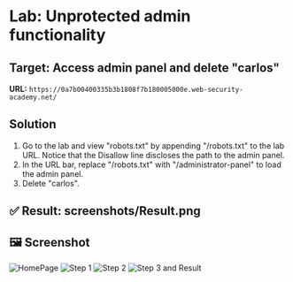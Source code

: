 # Lab: Unprotected admin functionality
## Target: Access admin panel and delete "carlos"

**URL:** `https://0a7b00400335b3b1808f7b180005000e.web-security-academy.net/`

## Solution
1. Go to the lab and view "robots.txt" by appending "/robots.txt" to the lab URL. Notice that the Disallow line discloses the path to the admin panel.
2. In the URL bar, replace "/robots.txt" with "/administrator-panel" to load the admin panel.
3. Delete "carlos".

## ✅ Result: screenshots/Result.png

## 🖼️ Screenshot
![HomePage](screenshots/HomePage.png)
![Step 1](screenshots/Step1.png)
![Step 2](screenshots/Step2.png)
![Step 3 and Result](screenshots/Result.png)
